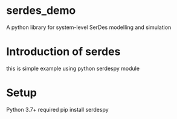 # serdes_demo
A python library for system-level SerDes modelling and simulation

# Introduction of serdes
this is  simple example using python serdespy module 


# Setup
Python 3.7+ required pip install serdespy


